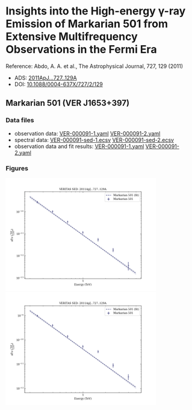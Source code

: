 # Insights into the High-energy γ-ray Emission of Markarian 501 from Extensive Multifrequency Observations in the Fermi Era

Reference:
Abdo, A. A. et al., The Astrophysical Journal, 727, 129 (2011)

- ADS: [2011ApJ...727..129A](http://adsabs.harvard.edu/abs/2011ApJ...727..129A)
- DOI: [10.1088/0004-637X/727/2/129](https://doi.org/10.1088/0004-637X/727/2/129)

## Markarian 501 (VER J1653+397)
### Data files

- observation data: [VER-000091-1.yaml](VER-000091-1.yaml)  [VER-000091-2.yaml](VER-000091-2.yaml)
- spectral data: [VER-000091-sed-1.ecsv](VER-000091-sed-1.ecsv)  [VER-000091-sed-2.ecsv](VER-000091-sed-2.ecsv)
- observation data and fit results: [VER-000091-1.yaml](VER-000091-1.yaml)  [VER-000091-2.yaml](VER-000091-2.yaml)


### Figures

<img src="figures/2011ApJ...727..129A-VER-91-1-sed.png" alt="drawing" width="400"/>
<img src="figures/2011ApJ...727..129A-VER-91-2-sed.png" alt="drawing" width="400"/>
